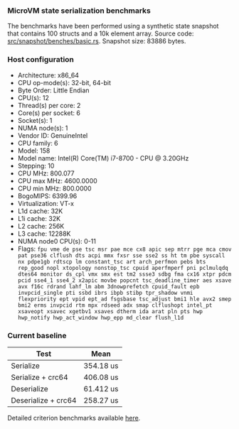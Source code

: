 
### MicroVM state serialization benchmarks
The benchmarks have been performed using a synthetic state snapshot that contains 100 structs and a 10k element array.
Source code: [src/snapshot/benches/basic.rs](../../src/snapshot/benches/basic.rs).
Snapshot size: 83886 bytes.  

### Host configuration
- Architecture:        x86_64
- CPU op-mode(s):      32-bit, 64-bit
- Byte Order:          Little Endian
- CPU(s):              12
- Thread(s) per core:  2
- Core(s) per socket:  6
- Socket(s):           1
- NUMA node(s):        1
- Vendor ID:           GenuineIntel
- CPU family:          6
- Model:               158
- Model name:          Intel(R) Core(TM) i7-8700 - CPU @ 3.20GHz
- Stepping:            10
- CPU MHz:             800.077
- CPU max MHz:         4600.0000
- CPU min MHz:         800.0000
- BogoMIPS:            6399.96
- Virtualization:      VT-x
- L1d cache:           32K
- L1i cache:           32K
- L2 cache:            256K
- L3 cache:            12288K
- NUMA node0 CPU(s):   0-11
- Flags:               `fpu vme de pse tsc msr pae mce cx8 apic sep mtrr pge mca cmov pat pse36 clflush dts acpi mmx fxsr sse sse2 ss ht tm pbe syscall nx pdpe1gb rdtscp lm constant_tsc art arch_perfmon pebs bts rep_good nopl xtopology nonstop_tsc cpuid aperfmperf pni pclmulqdq dtes64 monitor ds_cpl vmx smx est tm2 ssse3 sdbg fma cx16 xtpr pdcm pcid sse4_1 sse4_2 x2apic movbe popcnt tsc_deadline_timer aes xsave avx f16c rdrand lahf_lm abm 3dnowprefetch cpuid_fault epb invpcid_single pti ssbd ibrs ibpb stibp tpr_shadow vnmi flexpriority ept vpid ept_ad fsgsbase tsc_adjust bmi1 hle avx2 smep bmi2 erms invpcid rtm mpx rdseed adx smap clflushopt intel_pt xsaveopt xsavec xgetbv1 xsaves dtherm ida arat pln pts hwp hwp_notify hwp_act_window hwp_epp md_clear flush_l1d`

### Current baseline

| Test                |      Mean     |
|---------------------|---------------|
| Serialize           |    354.18 us  |
| Serialize + crc64   |    406.08 us  |
| Deserialize         |    61.412 us  |
| Deserialize + crc64 |    258.27 us  |

Detailed criterion benchmarks available [here](https://s3.amazonaws.com/spec.ccfc.min/perf/snapshot-0.23/report/index.html).
